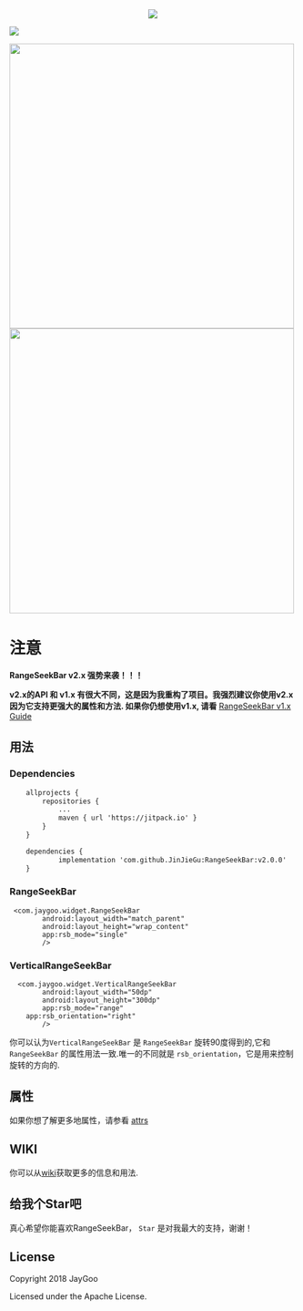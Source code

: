 <div style="text-align: center;">
<img src="https://github.com/Jay-Goo/RangeSeekBar/blob/master/Gif/logo.png" style="margin: 0 auto;" />
</div>

[![](https://jitpack.io/v/JinJieGu/RangeSeekBar.svg)](https://jitpack.io/#JinJieGu/RangeSeekBar)

<div>
<img src="https://github.com/Jay-Goo/RangeSeekBar/blob/master/Gif/demo.gif" height="500px" ><img src="https://github.com/Jay-Goo/RangeSeekBar/blob/master/Gif/vertical_demo.gif" height="500px">
</div>


# 注意

**RangeSeekBar v2.x 强势来袭！！！**

**v2.x的API 和 v1.x 有很大不同，这是因为我重构了项目。我强烈建议你使用v2.x因为它支持更强大的属性和方法. 如果你仍想使用v1.x, 请看** [RangeSeekBar v1.x Guide](https://github.com/Jay-Goo/RangeSeekBar/blob/master/README_RETIRED_ZH.md)

## 用法

### Dependencies

```xml
    allprojects {
		repositories {
			...
			maven { url 'https://jitpack.io' }
		}
	}

	dependencies {
	        implementation 'com.github.JinJieGu:RangeSeekBar:v2.0.0'
	}

```


### RangeSeekBar
```
 <com.jaygoo.widget.RangeSeekBar
        android:layout_width="match_parent"
        android:layout_height="wrap_content"
        app:rsb_mode="single"
        />
```

### VerticalRangeSeekBar
```
  <com.jaygoo.widget.VerticalRangeSeekBar
        android:layout_width="50dp"
        android:layout_height="300dp"
        app:rsb_mode="range"
	app:rsb_orientation="right"
        />
```
你可以认为`VerticalRangeSeekBar` 是 `RangeSeekBar` 旋转90度得到的,它和 `RangeSeekBar` 的属性用法一致.唯一的不同就是 
`rsb_orientation`，它是用来控制旋转的方向的.

##  属性
 如果你想了解更多地属性，请参看 [attrs](https://github.com/Jay-Goo/RangeSeekBar/blob/master/RangeSeekBar/src/main/res/values/attrs.xml)

## WIKI
你可以从[wiki](https://github.com/Jay-Goo/RangeSeekBar/wiki)获取更多的信息和用法.

## 给我个Star吧
真心希望你能喜欢RangeSeekBar， `Star` 是对我最大的支持，谢谢！

## License

Copyright 2018 JayGoo

Licensed under the Apache License.

